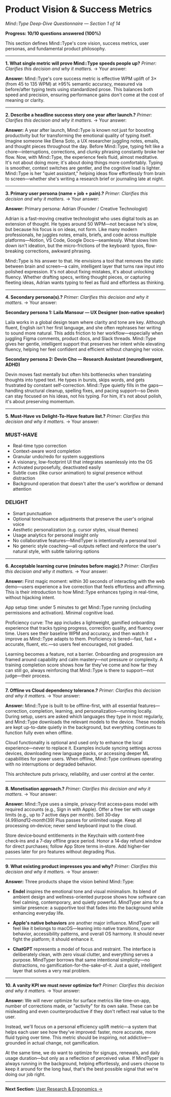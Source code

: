 # Product Vision & Success Metrics

_Mind::Type Deep-Dive Questionnaire — Section 1 of 14_

**Progress: 10/10 questions answered (100%)**

This section defines Mind::Type's core vision, success metrics, user personas, and fundamental product philosophy.

---

**1. What single metric will prove Mind::Type speeds people up?**
_Primer: Clarifies this decision and why it matters._
→ Your answer:

**Answer:** Mind::Type's core success metric is effective WPM uplift of 3× (from 45 to 135 WPM) at ≥95% semantic accuracy, measured via before/after typing tests using standardized prose. This balances both speed and precision, ensuring performance gains don't come at the cost of meaning or clarity.

---

**2. Describe a headline success story one year after launch.?**
_Primer: Clarifies this decision and why it matters._
→ Your answer:

**Answer:** A year after launch, Mind::Type is known not just for boosting productivity but for transforming the emotional quality of typing itself. Imagine someone like Elena Soto, a UX researcher juggling notes, emails, and thought pieces throughout the day. Before Mind::Type, typing felt like a chore—interruptions, corrections, and clunky phrasing constantly broke her flow. Now, with Mind::Type, the experience feels fluid, almost meditative. It's not about doing more; it's about doing things more comfortably. Typing is smoother, context switches are gentler, and the cognitive load is lighter. Mind::Type is her "quiet assistant," helping ideas flow effortlessly from brain to screen—whether she's writing a research brief or journaling late at night.

---

**3. Primary user persona (name + job + pain).?**
_Primer: Clarifies this decision and why it matters._
→ Your answer:

**Answer:** Primary persona: Adrian (Founder / Creative Technologist)

Adrian is a fast-moving creative technologist who uses digital tools as an extension of thought. He types around 50 WPM—not because he's slow, but because his focus is on ideas, not form. Like many modern professionals, he juggles notes, emails, briefs, and code across multiple platforms—Notion, VS Code, Google Docs—seamlessly. What slows him down isn't ideation, but the micro-frictions of the keyboard: typos, flow-breaking corrections, awkward phrasing.

Mind::Type is his answer to that. He envisions a tool that removes the static between brain and screen—a calm, intelligent layer that turns raw input into polished expression. It's not about fixing mistakes, it's about unlocking fluency. Whether drafting specs, writing thought pieces, or capturing fleeting ideas, Adrian wants typing to feel as fluid and effortless as thinking.

---

**4. Secondary persona(s).?**
_Primer: Clarifies this decision and why it matters._
→ Your answer:

**Secondary persona 1: Laila Mansour — UX Designer (non-native speaker)**

Laila works in a global design team where clarity and tone are key. Although fluent, English isn't her first language, and she often rephrases her writing to sound more natural. This adds friction to her workflow—especially when juggling Figma comments, product docs, and Slack threads. Mind::Type gives her gentle, intelligent support that preserves her intent while elevating fluency, helping her feel confident and efficient without changing her voice.

**Secondary persona 2: Devin Cho — Research Assistant (neurodivergent, ADHD)**

Devin moves fast mentally but often hits bottlenecks when translating thoughts into typed text. He types in bursts, skips words, and gets frustrated by constant self-correction. Mind::Type quietly fills in the gaps—handling structural cleanup, spelling fixes, and pacing support—so Devin can stay focused on his ideas, not his typing. For him, it's not about polish, it's about preserving momentum.

---

**5. Must-Have vs Delight-To-Have feature list.?**
_Primer: Clarifies this decision and why it matters._
→ Your answer:

### MUST-HAVE

- Real-time typo correction
- Context-aware word completion
- Granular undo/redo for system suggestions
- A visionary, low-footprint UI that integrates seamlessly into the OS
- Activated purposefully, deactivated easily
- Subtle cues (like cursor animation) to signal presence without distraction
- Background operation that doesn't alter the user's workflow or demand attention

### DELIGHT

- Smart punctuation
- Optional tone/nuance adjustments that preserve the user's original voice
- Aesthetic personalization (e.g. cursor styles, visual themes)
- Usage analytics for personal insight only
- No collaborative features—MindTyper is intentionally a personal tool
- No generic style coaching—all outputs reflect and reinforce the user's natural style, with subtle tailoring options

---

**6. Acceptable learning curve (minutes before magic).?**
_Primer: Clarifies this decision and why it matters._
→ Your answer:

**Answer:** First magic moment: within 30 seconds of interacting with the web demo—users experience a live correction that feels effortless and affirming. This is their introduction to how Mind::Type enhances typing in real-time, without hijacking intent.

App setup time: under 5 minutes to get Mind::Type running (including permissions and activation). Minimal cognitive load.

Proficiency curve: The app includes a lightweight, gamified onboarding experience that tracks typing progress, correction quality, and fluency over time. Users see their baseline WPM and accuracy, and then watch it improve as Mind::Type adapts to them. Proficiency is tiered—fast, fast + accurate, fluent, etc.—so users feel encouraged, not graded.

Learning becomes a feature, not a barrier. Onboarding and progression are framed around capability and calm mastery—not pressure or complexity. A training completion score shows how far they've come and how far they can still go, always reinforcing that Mind::Type is there to support—not judge—their process.

---

**7. Offline vs Cloud dependency tolerance.?**
_Primer: Clarifies this decision and why it matters._
→ Your answer:

**Answer:** Mind::Type is built to be offline-first, with all essential features—correction, completion, learning, and personalization—running locally. During setup, users are asked which languages they type in most regularly, and Mind::Type downloads the relevant models to the device. These models are kept up-to-date quietly in the background, but everything continues to function fully even when offline.

Cloud functionality is optional and used only to enhance the local experience—never to replace it. Examples include syncing settings across devices, downloading new language packs, or accessing deeper ML capabilities for power users. When offline, Mind::Type continues operating with no interruptions or degraded behavior.

This architecture puts privacy, reliability, and user control at the center.

---

**8. Monetisation approach.?**
_Primer: Clarifies this decision and why it matters._
→ Your answer:

**Answer:** Mind::Type uses a simple, privacy‑first access‑pass model with required accounts (e.g., Sign in with Apple). Offer a free tier with usage limits (e.g., up to 7 active days per month). Sell 30‑day ($4.99) and 12‑month ($39) Plus passes for unlimited usage. Keep all processing on‑device; never send keyboard input to the cloud.

Store device‑bound entitlements in the Keychain with content‑free check‑ins and a 7‑day offline grace period. Honor a 14‑day refund window for direct purchases; follow App Store terms in‑store. Add higher‑tier passes later for pro features without degrading Plus.

---

**9. What existing product impresses you and why?**
_Primer: Clarifies this decision and why it matters._
→ Your answer:

**Answer:** Three products shape the vision behind Mind::Type:

- **Endel** inspires the emotional tone and visual minimalism. Its blend of ambient design and wellness-oriented purpose shows how software can feel calming, contemporary, and quietly powerful. MindTyper aims for a similar presence: a supportive tool that fades into the background while enhancing everyday life.

- **Apple's native behaviors** are another major influence. MindTyper will feel like it belongs to macOS—leaning into native transitions, cursor behavior, accessibility patterns, and overall OS harmony. It should never fight the platform; it should enhance it.

- **ChatGPT** represents a model of focus and restraint. The interface is deliberately clean, with zero visual clutter, and everything serves a purpose. MindTyper borrows that same intentional simplicity—no distractions, no gamification-for-the-sake-of-it. Just a quiet, intelligent layer that solves a very real problem.

---

**10. A vanity KPI we must never optimize for?**
_Primer: Clarifies this decision and why it matters._
→ Your answer:

**Answer:** We will never optimize for surface metrics like time-on-app, number of corrections made, or "activity" for its own sake. These can be misleading and even counterproductive if they don't reflect real value to the user.

Instead, we'll focus on a personal efficiency uplift metric—a system that helps each user see how they've improved: faster, more accurate, more fluid typing over time. This metric should be inspiring, not addictive—grounded in actual change, not gamification.

At the same time, we do want to optimize for signups, renewals, and daily usage duration—but only as a reflection of perceived value. If MindTyper is always running in the background, helping effortlessly, and users choose to keep it around for the long haul, that's the best possible signal that we're doing our job right.

---

**Next Section:** [User Research & Ergonomics →](02_user_research_ergonomics.md)

<!-- Alignment: Success metrics assume the active region as the core UX metaphor. -->
